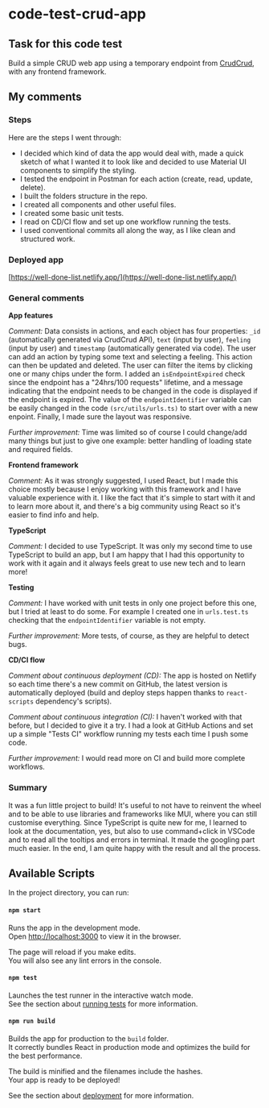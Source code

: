 # code-test-crud-app

## Task for this code test

Build a simple CRUD web app using a temporary endpoint from [CrudCrud](https://crudcrud.com/), with any frontend framework.

## My comments

### Steps

Here are the steps I went through:

- I decided which kind of data the app would deal with, made a quick sketch of what I wanted it to look like and decided to use Material UI components to simplify the styling.
- I tested the endpoint in Postman for each action (create, read, update, delete).
- I built the folders structure in the repo.
- I created all components and other useful files.
- I created some basic unit tests.
- I read on CD/CI flow and set up one workflow running the tests.
- I used conventional commits all along the way, as I like clean and structured work.

### Deployed app

[https://well-done-list.netlify.app/](https://well-done-list.netlify.app/)

### General comments

**App features**

_Comment:_ Data consists in actions, and each object has four properties: `_id` (automatically generated via CrudCrud API), `text` (input by user), `feeling` (input by user) and `timestamp` (automatically generated via code). The user can add an action by typing some text and selecting a feeling. This action can then be updated and deleted. The user can filter the items by clicking one or many chips under the form. I added an `isEndpointExpired` check since the endpoint has a "24hrs/100 requests" lifetime, and a message indicating that the endpoint needs to be changed in the code is displayed if the endpoint is expired. The value of the `endpointIdentifier` variable can be easily changed in the code `(src/utils/urls.ts)` to start over with a new enpoint. Finally, I made sure the layout was responsive.

_Further improvement:_ Time was limited so of course I could change/add many things but just to give one example: better handling of loading state and required fields.

**Frontend framework**

_Comment:_ As it was strongly suggested, I used React, but I made this choice mostly because I enjoy working with this framework and I have valuable experience with it. I like the fact that it's simple to start with it and to learn more about it, and there's a big community using React so it's easier to find info and help.

**TypeScript**

_Comment:_ I decided to use TypeScript. It was only my second time to use TypeScript to build an app, but I am happy that I had this opportunity to work with it again and it always feels great to use new tech and to learn more!

**Testing**

_Comment:_ I have worked with unit tests in only one project before this one, but I tried at least to do some. For example I created one in `urls.test.ts` checking that the `endpointIdentifier` variable is not empty.

_Further improvement:_ More tests, of course, as they are helpful to detect bugs.

**CD/CI flow**

_Comment about continuous deployment (CD):_ The app is hosted on Netlify so each time there's a new commit on GitHub, the latest version is automatically deployed (build and deploy steps happen thanks to `react-scripts` dependency's scripts).

_Comment about continuous integration (CI):_ I haven't worked with that before, but I decided to give it a try. I had a look at GitHub Actions and set up a simple "Tests CI" workflow running my tests each time I push some code.

_Further improvement:_ I would read more on CI and build more complete workflows.

### Summary

It was a fun little project to build! It's useful to not have to reinvent the wheel and to be able to use libraries and frameworks like MUI, where you can still customise everything. Since TypeScript is quite new for me, I learned to look at the documentation, yes, but also to use command+click in VSCode and to read all the tooltips and errors in terminal. It made the googling part much easier. In the end, I am quite happy with the result and all the process.

## Available Scripts

In the project directory, you can run:

#### `npm start`

Runs the app in the development mode.\
Open [http://localhost:3000](http://localhost:3000) to view it in the browser.

The page will reload if you make edits.\
You will also see any lint errors in the console.

#### `npm test`

Launches the test runner in the interactive watch mode.\
See the section about [running tests](https://facebook.github.io/create-react-app/docs/running-tests) for more information.

#### `npm run build`

Builds the app for production to the `build` folder.\
It correctly bundles React in production mode and optimizes the build for the best performance.

The build is minified and the filenames include the hashes.\
Your app is ready to be deployed!

See the section about [deployment](https://facebook.github.io/create-react-app/docs/deployment) for more information.
